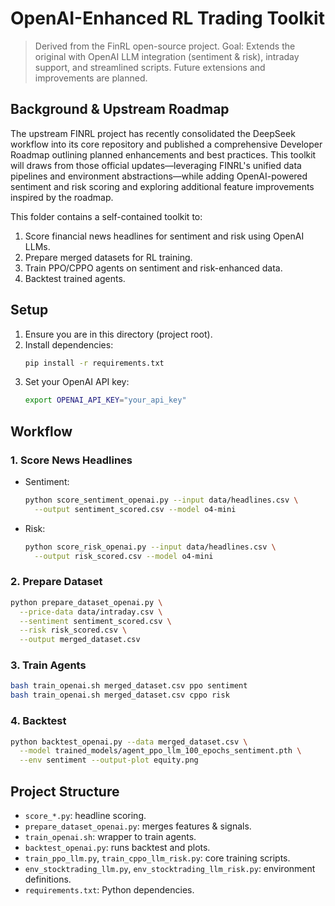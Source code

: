 # OpenAI-Enhanced RL Trading Toolkit
> Derived from the FinRL open-source project. Goal: Extends the original with OpenAI LLM integration (sentiment & risk), intraday support, and streamlined scripts. Future extensions and improvements are planned.

## Background & Upstream Roadmap

The upstream FINRL project has recently consolidated the DeepSeek workflow into its core repository and published a comprehensive Developer Roadmap outlining planned enhancements and best practices. This toolkit will draws from those official updates—leveraging FINRL's unified data pipelines and environment abstractions—while adding OpenAI-powered sentiment and risk scoring and exploring additional feature improvements inspired by the roadmap.

This folder contains a self-contained toolkit to:
1. Score financial news headlines for sentiment and risk using OpenAI LLMs.
2. Prepare merged datasets for RL training.
3. Train PPO/CPPO agents on sentiment and risk-enhanced data.
4. Backtest trained agents.

## Setup
1. Ensure you are in this directory (project root).
2. Install dependencies:
   ```bash
   pip install -r requirements.txt
   ```
3. Set your OpenAI API key:
   ```bash
   export OPENAI_API_KEY="your_api_key"
   ```

## Workflow

### 1. Score News Headlines
- Sentiment:
  ```bash
  python score_sentiment_openai.py --input data/headlines.csv \
    --output sentiment_scored.csv --model o4-mini
  ```
- Risk:
  ```bash
  python score_risk_openai.py --input data/headlines.csv \
    --output risk_scored.csv --model o4-mini
  ```

### 2. Prepare Dataset
```bash
python prepare_dataset_openai.py \
  --price-data data/intraday.csv \
  --sentiment sentiment_scored.csv \
  --risk risk_scored.csv \
  --output merged_dataset.csv
```

### 3. Train Agents
```bash
bash train_openai.sh merged_dataset.csv ppo sentiment
bash train_openai.sh merged_dataset.csv cppo risk
```

### 4. Backtest
```bash
python backtest_openai.py --data merged_dataset.csv \
  --model trained_models/agent_ppo_llm_100_epochs_sentiment.pth \
  --env sentiment --output-plot equity.png
```

## Project Structure
- `score_*.py`: headline scoring.
- `prepare_dataset_openai.py`: merges features & signals.
- `train_openai.sh`: wrapper to train agents.
- `backtest_openai.py`: runs backtest and plots.
- `train_ppo_llm.py`, `train_cppo_llm_risk.py`: core training scripts.
- `env_stocktrading_llm.py`, `env_stocktrading_llm_risk.py`: environment definitions.
- `requirements.txt`: Python dependencies.